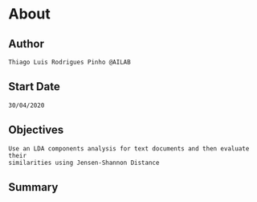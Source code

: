 # About

## Author

    Thiago Luis Rodrigues Pinho @AILAB 

## Start Date

    30/04/2020

## Objectives

    Use an LDA components analysis for text documents and then evaluate their
    similarities using Jensen-Shannon Distance

## Summary
